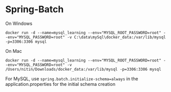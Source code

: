 # Spring-Batch


On Windows
```shell script
docker run -d --name=mysql_learning --env="MYSQL_ROOT_PASSWORD=root" --env="MYSQL_PASSWORD=root" -v C:\data\mySql\docker_data:/var/lib/mysql -p=3306:3306 mysql
```

On Mac
```shell script
docker run -d --name=mysql_learning --env="MYSQL_ROOT_PASSWORD=root" --env="MYSQL_PASSWORD=root" -v /Users/nitin/Downloads/docker_data:/var/lib/mysql -p=3306:3306 mysql
```

For MySQL, use ``` spring.batch.initialize-schema=always ``` in the application.properties for the initial schema creation
